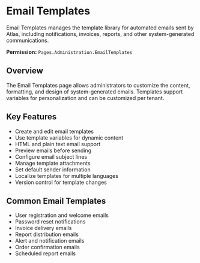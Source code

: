 # Email Templates

Email Templates manages the template library for automated emails sent by Atlas, including notifications, invoices, reports, and other system-generated communications.

**Permission:** `Pages.Administration.EmailTemplates`

## Overview

The Email Templates page allows administrators to customize the content, formatting, and design of system-generated emails. Templates support variables for personalization and can be customized per tenant.

## Key Features

* Create and edit email templates
* Use template variables for dynamic content
* HTML and plain text email support
* Preview emails before sending
* Configure email subject lines
* Manage template attachments
* Set default sender information
* Localize templates for multiple languages
* Version control for template changes

## Common Email Templates

* User registration and welcome emails
* Password reset notifications
* Invoice delivery emails
* Report distribution emails
* Alert and notification emails
* Order confirmation emails
* Scheduled report emails

